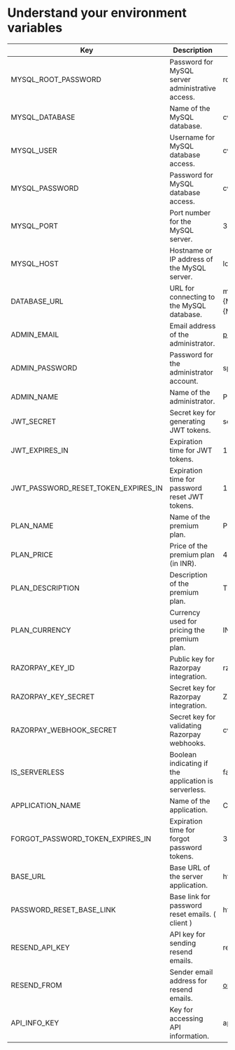 # Understand your environment variables

| Key                                     | Description                                              | Value                                                    |
|-----------------------------------------|----------------------------------------------------------|----------------------------------------------------------|
| MYSQL_ROOT_PASSWORD                    | Password for MySQL server administrative access.         | root                                                     |
| MYSQL_DATABASE                         | Name of the MySQL database.                              | cvworld                                                  |
| MYSQL_USER                             | Username for MySQL database access.                      | cvworld                                                  |
| MYSQL_PASSWORD                         | Password for MySQL database access.                      | cvworld                                                  |
| MYSQL_PORT                             | Port number for the MySQL server.                        | 3306                                                     |
| MYSQL_HOST                             | Hostname or IP address of the MySQL server.              | localhost                                                |
| DATABASE_URL                           | URL for connecting to the MySQL database.                | mysql://${MYSQL_USER}:${MYSQL_PASSWORD}@${MYSQL_HOST}:${MYSQL_PORT}/${MYSQL_DATABASE} |
| ADMIN_EMAIL                            | Email address of the administrator.                     | prasenjeetsymon@gmail.com                               |
| ADMIN_PASSWORD                         | Password for the administrator account.                 | spiderman@134$                                           |
| ADMIN_NAME                             | Name of the administrator.                               | Prasenjeet Kumar                                         |
| JWT_SECRET                             | Secret key for generating JWT tokens.                   | secret                                                   |
| JWT_EXPIRES_IN                         | Expiration time for JWT tokens.                          | 1d                                                       |
| JWT_PASSWORD_RESET_TOKEN_EXPIRES_IN    | Expiration time for password reset JWT tokens.           | 1d                                                       |
| PLAN_NAME                              | Name of the premium plan.                                | Premium                                                  |
| PLAN_PRICE                             | Price of the premium plan (in INR).                      | 499                                                      |
| PLAN_DESCRIPTION                      | Description of the premium plan.                         | This is a premium plan                                   |
| PLAN_CURRENCY                         | Currency used for pricing the premium plan.             | INR                                                      |
| RAZORPAY_KEY_ID                        | Public key for Razorpay integration.                     | rzp_test_FaATrPhyri9oHO                                  |
| RAZORPAY_KEY_SECRET                    | Secret key for Razorpay integration.                     | ZDLjszKDiZaahHgGtjb7TAqJ                                |
| RAZORPAY_WEBHOOK_SECRET               | Secret key for validating Razorpay webhooks.            | cvworld                                                  |
| IS_SERVERLESS                          | Boolean indicating if the application is serverless.     | false                                                    |
| APPLICATION_NAME                       | Name of the application.                                 | CVWorld                                                  |
| FORGOT_PASSWORD_TOKEN_EXPIRES_IN       | Expiration time for forgot password tokens.              | 30m                                                      |
| BASE_URL                               | Base URL of the server application.                             | http://localhost:8081                                    |
| PASSWORD_RESET_BASE_LINK               | Base link for password reset emails. ( client )                    | http://localhost:64667/#/                               |
| RESEND_API_KEY                         | API key for sending resend emails.                       | re_BDQaEQAR_JiwnvMNG9J91iwQfgwq7p7sK                    |
| RESEND_FROM                            | Sender email address for resend emails.                 | onboarding@resend.dev                                    |
| API_INFO_KEY                          | Key for accessing API information.                       | apikey                                                   |

